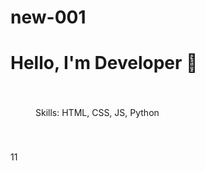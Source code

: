 # new-001    
<!DOCTYPE html>
<html>
<head>
  <title>My Portfolio</title>
  <style>
   bady  { font-family: Arial; text-align: center; }
    .card { padding: 20px; margin: 20px; border:  solid1xp #ccc; }
  </style>
</head>
<body>
  <h1>Hello, I'm Developer 🚀</h1>
  <div class="card">
    <p>Skills: HTML, CSS, JS, Python</h>
  </div>
</body>
</html> 11
